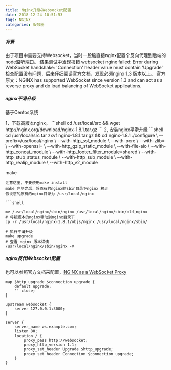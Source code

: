 ```yaml
---
title: Nginx升级&Websocket配置
date: 2018-12-24 10:51:53
tags: NGINX
categories: 服务器
---
```

##### 背景 #####
由于项目中需要支持Websocket，当时一股脑直接nginx配置个反向代理到后端的node监听端口。
结果测试中发现报错 websocket nginx failed: Error during WebSocket handshake: 'Connection' header value must contain 'Upgrade'
检查配置没有问题，后来仔细阅读官方文档，发现必须nginx 1.3 版本以上。
官方原文：NGINX has supported WebSocket since version 1.3 and can act as a reverse proxy and do load balancing of WebSocket applications.

#####  nginx平滑升级 #####
基于Centos系统
<p>
1，下载高版本nginx。
```shell
cd /usr/local/src && wget http://nginx.org/download/nginx-1.8.1.tar.gz
```
2, 安装nginx平滑升级
```shell
cd /usr/local/src
tar zxvf nginx-1.8.1.tar.gz && cd nginx-1.8.1
./configure \
--prefix=/usr/local/nginx \
--with-http_ssl_module \
--with-pcre \
--with-zlib= \
--with-openssl= \
--with-http_gzip_static_module \
--with-file-aio \
--with-http_concat_module \
--with-http_footer_filter_module=shared \
--with-http_stub_status_module \
--with-http_sub_module \
--with-http_realip_module \
--with-http_v2_module

make

```
注意这里，不要使用make install
make 完毕之后，将原有的nginx的sbin目录下nginx 移走
假设您的原有的nginx目录为 /usr/local/nginx

```shell

mv /usr/local/nginx/sbin/nginx /usr/local/nginx/sbin/old_nginx
# 将新版本的nginx移动到nginx目录下
cp -r /usr/local/nginx-1.8.1/objs/nginx /usr/local/nginx/sbin/

# 执行平滑升级
make upgrade
# 查看 nginx 版本详情
/usr/local/nginx/sbin/nginx -V

```
</p>

#####  nginx反代Websocket配置 #####
也可以参照官方文档来配置，[NGINX as a WebSocket Proxy](https://www.nginx.com/blog/websocket-nginx/)
<!--more-->
```shell
map $http_upgrade $connection_upgrade {
    default upgrade;
    '' close;
}

upstream websocket {
    server 127.0.0.1:3000;
}

server {
    server_name ws.example.com;
    listen 80;
    location / {
        proxy_pass http://websocket;
        proxy_http_version 1.1;
        proxy_set_header Upgrade $http_upgrade;
        proxy_set_header Connection $connection_upgrade;
    }
}
```
